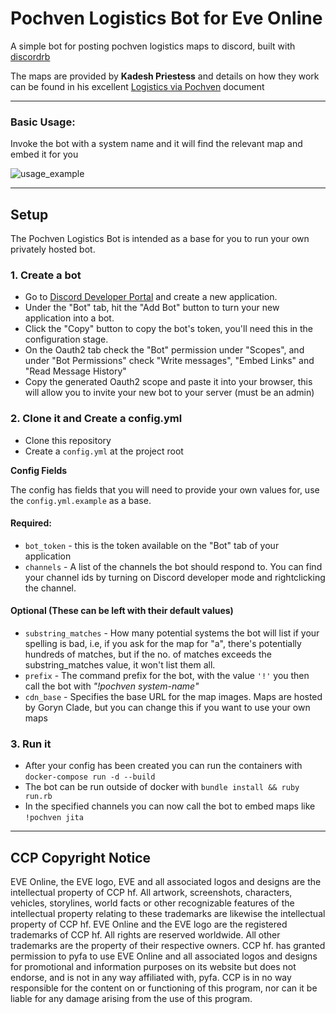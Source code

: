 # Pochven Logistics Bot for Eve Online

A simple bot for posting pochven logistics maps to discord, built with [discordrb](https://github.com/shardlab/discordrb) 

The maps are provided by **Kadesh Priestess** and details on how they work can be found in his excellent [Logistics via Pochven](https://docs.google.com/document/d/1Cllc7yWghQm52wZ2wFqn1e_Ule2KbNQtQuPNrP_TiHU/edit) document


---


### Basic Usage:

Invoke the bot with a system name and it will find the relevant map and embed it for you

![usage_example](https://i.imgur.com/2FJi08V.png)

---
## Setup

The Pochven Logistics Bot is intended as a base for you to run your own privately hosted bot. 

### 1. Create a bot

- Go to [Discord Developer Portal](https://discord.com/developers/applications) and create a new application. 
- Under the "Bot" tab, hit the "Add Bot" button to turn your new application into a bot.
- Click the "Copy" button to copy the bot's token, you'll need this in the configuration stage.
- On the Oauth2 tab check the "Bot" permission under "Scopes", and under "Bot Permissions" check "Write messages", "Embed Links" and "Read Message History"
- Copy the generated Oauth2 scope and paste it into your browser, this will allow you to invite your new bot to your server (must be an admin)

###  2. Clone it and Create a config.yml

- Clone this repository
- Create a `config.yml` at the project root


**Config Fields**

The config has fields that you will need to provide your own values for, use the `config.yml.example` as a base.

#### Required:
- `bot_token` - this is the token available on the "Bot" tab of your application
- `channels` - A list of the channels the bot should respond to. You can find your channel ids by turning on Discord developer mode and rightclicking the channel.

#### Optional (These can be left with their default values)
- `substring_matches` - How many potential systems the bot will list if your spelling is bad, i.e, if you ask for the map for "a", there's potentially hundreds of matches, but if the no. of matches exceeds the substring_matches value, it won't list them all.
- `prefix` - The command prefix for the bot, with the value `'!'` you then call the bot with *"!pochven system-name"*
- `cdn_base` - Specifies the base URL for the map images. Maps are hosted by Goryn Clade, but you can change this if you want to use your own maps 


### 3. Run it
- After your config has been created you can run the containers with `docker-compose run -d --build`
- The bot can be run outside of docker with `bundle install && ruby run.rb` 
- In the specified channels you can now call the bot to embed maps like `!pochven jita`

---

## CCP Copyright Notice

EVE Online, the EVE logo, EVE and all associated logos and designs are the intellectual property of CCP hf. All artwork, screenshots, characters, vehicles, storylines, world facts or other recognizable features of the intellectual property relating to these trademarks are likewise the intellectual property of CCP hf. EVE Online and the EVE logo are the registered trademarks of CCP hf. All rights are reserved worldwide. All other trademarks are the property of their respective owners. CCP hf. has granted permission to pyfa to use EVE Online and all associated logos and designs for promotional and information purposes on its website but does not endorse, and is not in any way affiliated with, pyfa. CCP is in no way responsible for the content on or functioning of this program, nor can it be liable for any damage arising from the use of this program.